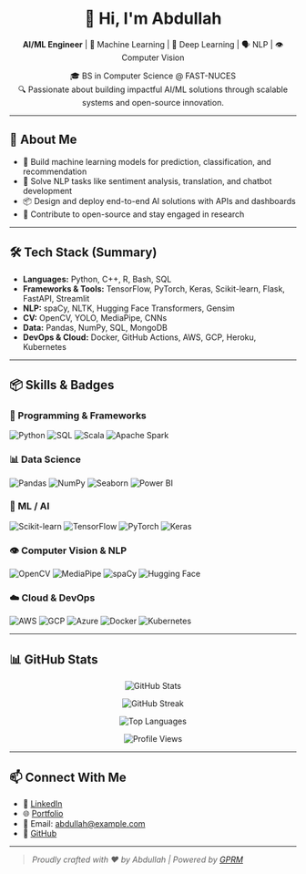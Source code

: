 <h1 align="center">👋 Hi, I'm Abdullah</h1>

<p align="center">
  <b>AI/ML Engineer</b> | 🤖 Machine Learning | 🧠 Deep Learning | 🗣️ NLP | 👁️ Computer Vision  
</p>

<p align="center">
  🎓 BS in Computer Science @ FAST-NUCES <br>
  🔍 Passionate about building impactful AI/ML solutions through scalable systems and open-source innovation.
</p>

---

## 💼 About Me

- 🔬 Build machine learning models for prediction, classification, and recommendation
- 💬 Solve NLP tasks like sentiment analysis, translation, and chatbot development
- 📦 Design and deploy end-to-end AI solutions with APIs and dashboards
- 🧠 Contribute to open-source and stay engaged in research

---

## 🛠️ Tech Stack (Summary)

- **Languages:** Python, C++, R, Bash, SQL  
- **Frameworks & Tools:** TensorFlow, PyTorch, Keras, Scikit-learn, Flask, FastAPI, Streamlit  
- **NLP:** spaCy, NLTK, Hugging Face Transformers, Gensim  
- **CV:** OpenCV, YOLO, MediaPipe, CNNs  
- **Data:** Pandas, NumPy, SQL, MongoDB  
- **DevOps & Cloud:** Docker, GitHub Actions, AWS, GCP, Heroku, Kubernetes  

---

## 📦 Skills & Badges

### 🧰 Programming & Frameworks
![Python](https://img.shields.io/badge/Python-3776AB?style=flat&logo=python&logoColor=white)
![SQL](https://img.shields.io/badge/SQL-4479A1?style=flat&logo=postgresql&logoColor=white)
![Scala](https://img.shields.io/badge/Scala-DC322F?style=flat&logo=scala&logoColor=white)
![Apache Spark](https://img.shields.io/badge/Apache_Spark-E25A1C?style=flat&logo=apachespark&logoColor=white)

### 📊 Data Science
![Pandas](https://img.shields.io/badge/Pandas-150458?style=flat&logo=pandas&logoColor=white)
![NumPy](https://img.shields.io/badge/NumPy-013243?style=flat&logo=numpy&logoColor=white)
![Seaborn](https://img.shields.io/badge/Seaborn-2E8B57?style=flat)
![Power BI](https://img.shields.io/badge/PowerBI-F2C811?style=flat&logo=powerbi&logoColor=black)

### 🤖 ML / AI
![Scikit-learn](https://img.shields.io/badge/Scikit--learn-F7931E?style=flat&logo=scikit-learn&logoColor=black)
![TensorFlow](https://img.shields.io/badge/TensorFlow-FF6F00?style=flat&logo=tensorflow&logoColor=white)
![PyTorch](https://img.shields.io/badge/PyTorch-EE4C2C?style=flat&logo=pytorch&logoColor=white)
![Keras](https://img.shields.io/badge/Keras-D00000?style=flat&logo=keras&logoColor=white)

### 👁️ Computer Vision & NLP
![OpenCV](https://img.shields.io/badge/OpenCV-5C3EE8?style=flat&logo=opencv&logoColor=white)
![MediaPipe](https://img.shields.io/badge/MediaPipe-FFA500?style=flat)
![spaCy](https://img.shields.io/badge/spaCy-09A3D5?style=flat)
![Hugging Face](https://img.shields.io/badge/HuggingFace-FFD21F?style=flat&logo=huggingface&logoColor=black)

### ☁️ Cloud & DevOps
![AWS](https://img.shields.io/badge/AWS-232F3E?style=flat&logo=amazonaws&logoColor=white)
![GCP](https://img.shields.io/badge/GCP-4285F4?style=flat&logo=googlecloud&logoColor=white)
![Azure](https://img.shields.io/badge/Azure-0078D4?style=flat&logo=microsoftazure&logoColor=white)
![Docker](https://img.shields.io/badge/Docker-0db7ed?style=flat&logo=docker&logoColor=white)
![Kubernetes](https://img.shields.io/badge/Kubernetes-326ce5?style=flat&logo=kubernetes&logoColor=white)

---

## 📊 GitHub Stats

<p align="center">
  <img src="https://github-readme-stats.vercel.app/api?username=abdullah02024&show_icons=true&theme=tokyonight" alt="GitHub Stats" />
</p>

<p align="center">
  <img src="https://github-readme-streak-stats.herokuapp.com/?user=abdullah02024&theme=tokyonight" alt="GitHub Streak" />
</p>

<p align="center">
  <img src="https://github-readme-stats.vercel.app/api/top-langs/?username=abdullah02024&layout=compact&theme=tokyonight" alt="Top Languages" />
</p>

<p align="center">
  <img src="https://komarev.com/ghpvc/?username=abdullah02024&label=Profile+Views&color=blue&style=flat" alt="Profile Views" />
</p>

---

## 📫 Connect With Me

- 💼 [LinkedIn](https://www.linkedin.com/in/yourprofile)
- 🌐 [Portfolio](https://your-portfolio.com)
- 📧 Email: abdullah@example.com
- 🐙 [GitHub](https://github.com/abdullah02024)

---

> _Proudly crafted with ❤️ by Abdullah | Powered by [GPRM](https://gprm.itsvg.in)_
